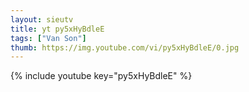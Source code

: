 ```yaml
--- 
layout: sieutv
title: yt py5xHyBdleE
tags: ["Van Son"]
thumb: https://img.youtube.com/vi/py5xHyBdleE/0.jpg
---
```

{% include youtube key="py5xHyBdleE" %} 
